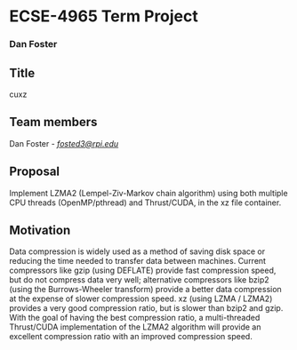 # ECSE-4965 Term Project
### Dan Foster


**Title**
---
cuxz


**Team members**
---
Dan Foster - *fosted3@rpi.edu*


**Proposal**
---
Implement LZMA2 (Lempel-Ziv-Markov chain algorithm) using both multiple CPU threads (OpenMP/pthread) and Thrust/CUDA, in the xz file container.


**Motivation**
---
Data compression is widely used as a method of saving disk space or reducing the time needed to transfer data between machines. Current compressors like gzip (using DEFLATE) provide fast compression speed, but do not compress data very well; alternative compressors like bzip2 (using the Burrows-Wheeler transform) provide a better data compression at the expense of slower compression speed. xz (using LZMA / LZMA2) provides a very good compression ratio, but is slower than bzip2 and gzip. With the goal of having the best compression ratio, a multi-threaded Thrust/CUDA implementation of the LZMA2 algorithm will provide an excellent compression ratio with an improved compression speed.


